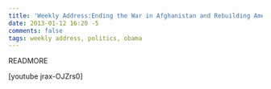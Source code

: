 ```yaml
---
title: 'Weekly Address:Ending the War in Afghanistan and Rebuilding America'
date: 2013-01-12 16:20 -5
comments: false
tags: weekly address, politics, obama
---
```

READMORE

[youtube jrax-OJZrs0]
